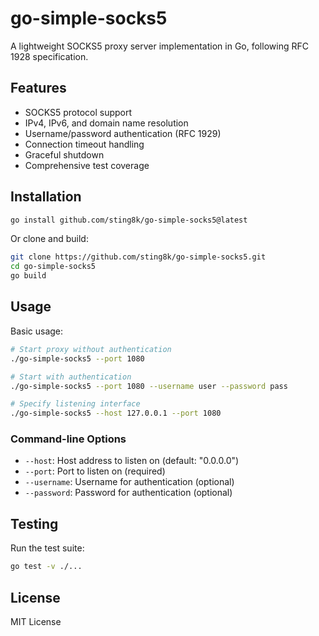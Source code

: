 # go-simple-socks5

A lightweight SOCKS5 proxy server implementation in Go, following RFC 1928 specification.

## Features

- SOCKS5 protocol support
- IPv4, IPv6, and domain name resolution
- Username/password authentication (RFC 1929)
- Connection timeout handling
- Graceful shutdown
- Comprehensive test coverage

## Installation

```sh
go install github.com/sting8k/go-simple-socks5@latest
```

Or clone and build:

```sh
git clone https://github.com/sting8k/go-simple-socks5.git
cd go-simple-socks5
go build
```

## Usage

Basic usage:

```sh
# Start proxy without authentication
./go-simple-socks5 --port 1080

# Start with authentication
./go-simple-socks5 --port 1080 --username user --password pass

# Specify listening interface
./go-simple-socks5 --host 127.0.0.1 --port 1080
```

### Command-line Options

- `--host`: Host address to listen on (default: "0.0.0.0")
- `--port`: Port to listen on (required)
- `--username`: Username for authentication (optional)
- `--password`: Password for authentication (optional)

## Testing

Run the test suite:

```sh
go test -v ./...
```

## License

MIT License